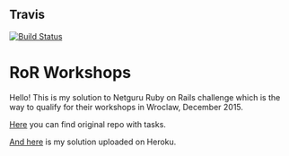 Travis
-------------
[![Build Status](https://travis-ci.org/MichalWojcieszyk/workshops-wro.svg?branch=master)](https://travis-ci.org/MichalWojcieszyk/workshops-wro)

RoR Workshops
================
Hello! This is my solution to Netguru Ruby on Rails challenge which is the way to qualify for their workshops in Wroclaw, December 2015.

[Here](https://github.com/netguru-training/wroclaw-ror-workshops-2015-december?utm_source=hs_email&utm_medium=email&utm_content=23925226&_hsenc=p2ANqtz-_otQAyBnRNOQD00e3ic-xg0qPxJst1mG379wDnEDhhmMexLDa5vL0kDnrag409P2VyVdm_GNifRBXkS_OG7RrTBH8G2w&_hsmi=23925226) you can find original repo with tasks.

[And here](http://still-stream-1472.herokuapp.com/) is my solution uploaded on Heroku.